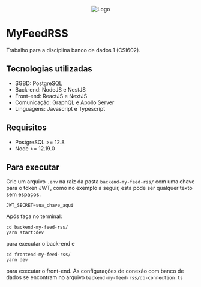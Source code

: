 <div align="center">
  
![Logo](https://i.imgur.com/iIirVRr.png)

</div>

# MyFeedRSS

Trabalho para a disciplina banco de dados 1 (CSI602).

## Tecnologias utilizadas

- SGBD: PostgreSQL
- Back-end: NodeJS e NestJS
- Front-end: ReactJS e NextJS
- Comunicação: GraphQL e Apollo Server
- Linguagens: Javascript e Typescript

## Requisitos

- PostgreSQL >= 12.8
- Node >= 12.19.0

## Para executar

Crie um arquivo `.env` na raiz da pasta `backend-my-feed-rss/`
com uma chave para o token JWT, como no exemplo a seguir, esta pode ser qualquer texto sem espaços.

```env
JWT_SECRET=sua_chave_aqui
```

Após faça no terminal:

```
cd backend-my-feed-rss/
yarn start:dev
```

para executar o back-end e

```
cd frontend-my-feed-rss/
yarn dev
```

para executar o front-end.
As configurações de conexão com banco de dados se encontram no arquivo `backend-my-feed-rss/db-connection.ts`
